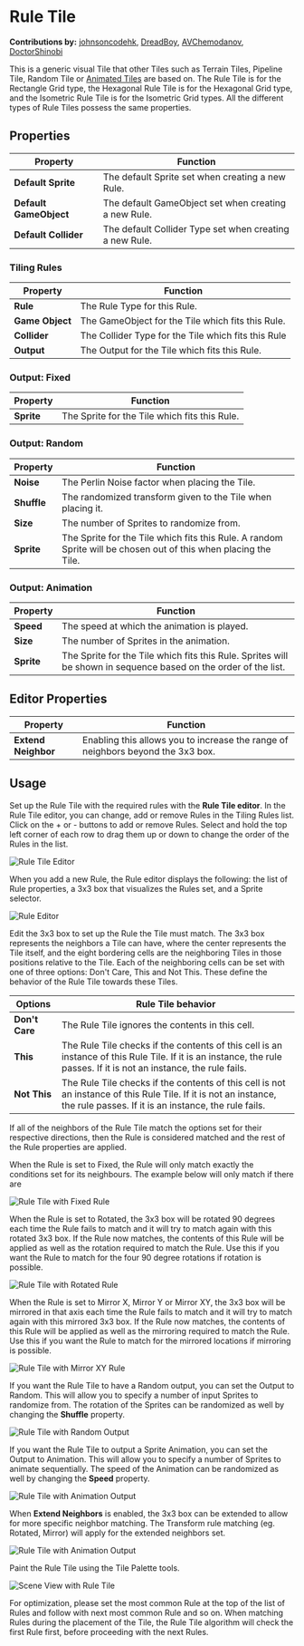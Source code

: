 #  Rule Tile

__Contributions by:__ [johnsoncodehk](https://github.com/johnsoncodehk), [DreadBoy](https://github.com/DreadBoy), [AVChemodanov](https://github.com/AVChemodanov), [DoctorShinobi](https://github.com/DoctorShinobi)

This is a generic visual Tile that other Tiles such as Terrain Tiles, Pipeline Tile, Random Tile or [Animated Tiles](AnimatedTile.md) are based on. The Rule Tile is for the Rectangle Grid type, the Hexagonal Rule Tile is for the Hexagonal Grid type, and the Isometric Rule Tile is for the Isometric Grid types. All the different types of Rule Tiles possess the same properties.

## Properties

| Property                | Function                                                |
| ----------------------- | ------------------------------------------------------- |
| __Default Sprite__      | The default Sprite set when creating a new Rule.        |
| __Default GameObject__ | The default GameObject set when creating a new Rule.    |
| __Default Collider__    | The default Collider Type set when creating a new Rule. |

### Tiling Rules

| Property        | Function                                            |
| --------------- | --------------------------------------------------- |
| __Rule__        | The Rule Type for this Rule.                        |
| __Game Object__ | The GameObject for the Tile which fits this Rule.   |
| __Collider__    | The Collider Type for the Tile which fits this Rule |
| __Output__      | The Output for the Tile which fits this Rule.       |

### Output: Fixed

| Property   | Function                                      |
| ---------- | --------------------------------------------- |
| __Sprite__ | The Sprite for the Tile which fits this Rule. |

### Output: Random

| Property    | Function                                                     |
| ----------- | ------------------------------------------------------------ |
| __Noise__   | The Perlin Noise factor when placing the Tile.               |
| __Shuffle__ | The randomized transform given to the Tile when placing it.  |
| __Size__    | The number of Sprites to randomize from.                     |
| __Sprite__  | The Sprite for the Tile which fits this Rule. A random Sprite will be chosen out of this when placing the Tile. |

### Output: Animation

| Property   | Function                                                     |
| ---------- | ------------------------------------------------------------ |
| __Speed__  | The speed at which the animation is played.                  |
| __Size__   | The number of Sprites in the animation.                      |
| __Sprite__ | The Sprite for the Tile which fits this Rule. Sprites will be shown in sequence based on the order of the list. |

## Editor Properties

| Property                | Function                                                |
| ----------------------- | ------------------------------------------------------- |
| __Extend Neighbor__     | Enabling this allows you to increase the range of neighbors beyond the 3x3 box.        |


## <a name="Usage"></a>Usage

Set up the Rule Tile with the required rules with the __Rule Tile editor__. In the Rule Tile editor, you can change, add or remove Rules in the Tiling Rules list. Click on the + or - buttons to add or remove Rules. Select and hold the top left corner of each row to drag them up or down to change the order of the Rules in the list.

![Rule Tile Editor](images/RuleTileEditor.png)

When you add a new Rule, the Rule editor displays the following: the list of Rule properties, a 3x3 box that visualizes the Rules set, and a Sprite selector.  

![Rule Editor](images/RuleTileRule.png)

Edit the 3x3 box to set up the Rule the Tile must match. The 3x3 box represents the neighbors a Tile can have, where the center represents the Tile itself, and the eight bordering cells are the neighboring Tiles in those positions relative to the Tile. Each of the neighboring cells can be set with one of three options: Don't Care, This and Not This. These define the behavior of the Rule Tile towards these Tiles.

| Options        | Rule Tile behavior                                           |
| -------------- | ------------------------------------------------------------ |
| __Don't Care__ | The Rule Tile ignores the contents in this cell.             |
| __This__       | The Rule Tile checks if the contents of this cell is an instance of this Rule Tile. If it is an instance, the rule passes. If it is not an instance, the rule fails. |
| __Not This__   | The Rule Tile checks if the contents of this cell is not an instance of this Rule Tile. If it is not an instance, the rule passes. If it is an instance, the rule fails. |

If all of the neighbors of the Rule Tile match the options set for their respective directions, then the Rule is considered matched and the rest of the Rule properties are applied.

When the Rule is set to Fixed, the Rule will only match exactly the conditions set for its neighbours. The example below will only match if there are 

![Rule Tile with Fixed Rule](images/RuleTileRuleFixed.png)

When the Rule is set to Rotated, the 3x3 box will be rotated 90 degrees each time the Rule fails to match and it will try to match again with this rotated 3x3 box. If the Rule now matches, the contents of this Rule will be applied as well as the rotation required to match the Rule. Use this if you want the Rule to match for the four 90 degree rotations if rotation is possible.

![Rule Tile with Rotated Rule](images/RuleTileRuleRotated.png)

When the Rule is set to Mirror X, Mirror Y or Mirror XY, the 3x3 box will be mirrored in that axis each time the Rule fails to match and it will try to match again with this mirrored 3x3 box. If the Rule now matches, the contents of this Rule will be applied as well as the mirroring required to match the Rule. Use this if you want the Rule to match for the mirrored locations if mirroring is possible.

![Rule Tile with Mirror XY Rule](images/RuleTileRuleMirror.png)

If you want the Rule Tile to have a Random output, you can set the Output to Random. This will allow you to specify a number of input Sprites to randomize from. The rotation of the Sprites can be randomized as well by changing the __Shuffle__ property.

![Rule Tile with Random Output](images/RuleTileOutputRandom.png)

If you want the Rule Tile to output a Sprite Animation, you can set the Output to Animation. This will allow you to specify a number of Sprites to animate sequentially. The speed of the Animation can be randomized as well by changing the __Speed__ property.

![Rule Tile with Animation Output](images/RuleTileOutputAnimation.png)

When <b>Extend Neighbors</b> is enabled, the 3x3 box can be extended to allow for more specific neighbor matching. The Transform rule matching (eg. Rotated, Mirror) will apply for the extended neighbors set.

![Rule Tile with Animation Output](images/RuleTileRuleExtendNeighbor.png)

Paint the Rule Tile using the Tile Palette tools.

![Scene View with Rule Tile](images/RuleTile.png)

For optimization, please set the most common Rule at the top of the list of Rules and follow with next most common Rule and so on. When matching Rules during the placement of the Tile, the Rule Tile algorithm will check the first Rule first, before proceeding with the next Rules.